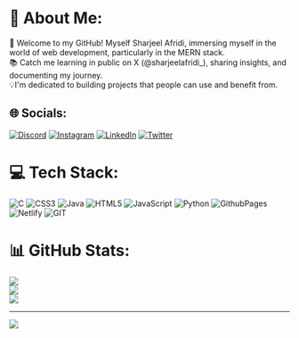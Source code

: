 # 💫 About Me:
🌟 Welcome to my GitHub! Myself Sharjeel Afridi, immersing myself in the world of web development, particularly in the MERN stack.<br/>
📚 Catch me learning in public on X (@sharjeelafridi_), sharing insights, and documenting my journey.<br/>
💡I'm dedicated to building projects that people can use and benefit from.<br/>

## 🌐 Socials:


[![Discord](https://img.shields.io/badge/Discord-%237289DA.svg?logo=discord&logoColor=white)](https://discord.gg/sharjeelafridi_) [![Instagram](https://img.shields.io/badge/Instagram-%23E4405F.svg?logo=Instagram&logoColor=white)](https://instagram.com/sharjeelafridi_) [![LinkedIn](https://img.shields.io/badge/LinkedIn-%230077B5.svg?logo=linkedin&logoColor=white)](https://linkedin.com/in/sharjeelafridi) [![Twitter](https://img.shields.io/badge/Twitter-%231DA1F2.svg?logo=Twitter&logoColor=white)](https://twitter.com/sharjeelafridi_) 

# 💻 Tech Stack:
![C](https://img.shields.io/badge/c-%2300599C.svg?style=plastic&logo=c&logoColor=white) ![CSS3](https://img.shields.io/badge/css3-%231572B6.svg?style=plastic&logo=css3&logoColor=white) ![Java](https://img.shields.io/badge/java-%23ED8B00.svg?style=plastic&logo=openjdk&logoColor=white) ![HTML5](https://img.shields.io/badge/html5-%23E34F26.svg?style=plastic&logo=html5&logoColor=white) ![JavaScript](https://img.shields.io/badge/javascript-%23323330.svg?style=plastic&logo=javascript&logoColor=%23F7DF1E) ![Python](https://img.shields.io/badge/python-3670A0?style=plastic&logo=python&logoColor=ffdd54) ![GithubPages](https://img.shields.io/badge/github%20pages-121013?style=plastic&logo=github&logoColor=white) ![Netlify](https://img.shields.io/badge/netlify-%23000000.svg?style=plastic&logo=netlify&logoColor=#00C7B7) ![GIT](https://img.shields.io/badge/Git-fc6d26?style=plastic&logo=git&logoColor=white) 
# 📊 GitHub Stats:
![](https://github-readme-stats.vercel.app/api?username=Sharjeel-Afridi&theme=dark&hide_border=false&include_all_commits=true&count_private=false)<br/>
![](https://github-readme-streak-stats.herokuapp.com/?user=Sharjeel-Afridi&theme=dark&hide_border=false)<br/>
![](https://github-readme-stats.vercel.app/api/top-langs/?username=Sharjeel-Afridi&theme=dark&hide_border=false&include_all_commits=true&count_private=false&layout=compact)

---
[![](https://visitcount.itsvg.in/api?id=Sharjeel-Afridi&icon=0&color=0)](https://visitcount.itsvg.in)

